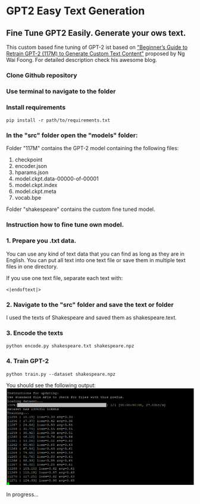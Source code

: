 # GPT2 Easy Text Generation

## Fine Tune GPT2 Easily. Generate your ows text.

This custom based fine tuning of GPT-2 ist based on ["Beginner’s Guide to Retrain GPT-2 (117M) to Generate Custom Text Content"](https://medium.com/@ngwaifoong92/beginners-guide-to-retrain-gpt-2-117m-to-generate-custom-text-content-8bb5363d8b7f) proposed by Ng Wai Foong. For detailed description check his awesome blog. 

### Clone Github repository

### Use terminal to navigate to the folder

### Install requirements

```
pip install -r path/to/requirements.txt
```

### In the "src" folder open the "models" folder:

Folder "117M" contains the GPT-2 model containing the following files: 

1. checkpoint
2. encoder.json
3. hparams.json
4. model.ckpt.data-00000-of-00001
5. model.ckpt.index
6. model.ckpt.meta
7. vocab.bpe

Folder "shakespeare" contains the custom fine tuned model.

### Instruction how to fine tune own model.

### 1. Prepare you .txt data.

You can use any kind of text data that you can find as long as they are in English. 
You can put all text into one text file or save them in multiple text files in one directory. 

If you use one text file, separate each text with: 

```
<|endoftext|>
```
### 2. Navigate to the "src" folder and save the text or folder 

I used the texts of Shakespeare and saved them as shakespeare.text.

### 3. Encode the texts

```
python encode.py shakespeare.txt shakespeare.npz
```

### 4. Train GPT-2

```
python train.py --dataset shakespeare.npz 
```
You should see the following output:
![alt text](training.PNG "Training Process")









In progress...
